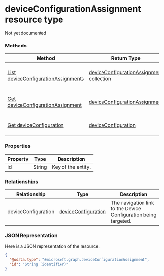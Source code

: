 ﻿# deviceConfigurationAssignment resource type

Not yet documented
### Methods
|Method|Return Type|Description|
|---|---|---|
|[List deviceConfigurationAssignments](../api/deviceConfigurationAssignment_list.md)|[deviceConfigurationAssignment](../resources/deviceConfigurationAssignment.md) collection|List properties and relationships of the [deviceConfigurationAssignment](../resources/deviceConfigurationAssignment.md) objects.|
|[Get deviceConfigurationAssignment](../api/deviceConfigurationAssignment_get.md)|[deviceConfigurationAssignment](../resources/deviceConfigurationAssignment.md)|Read properties and relationships of the [deviceConfigurationAssignment](../resources/deviceConfigurationAssignment.md) object.|
|[Get deviceConfiguration](../api/deviceConfigurationAssignment_get_deviceConfiguration.md)|[deviceConfiguration](../resources/deviceConfiguration.md)|Get the [deviceConfiguration](../resources/deviceConfiguration.md) from the deviceConfiguration navigation property.|

### Properties
|Property|Type|Description|
|---|---|---|
|id|String|Key of the entity.|

### Relationships
|Relationship|Type|Description|
|---|---|---|
|deviceConfiguration|[deviceConfiguration](../resources/deviceConfiguration.md)|The navigation link to the Device Configuration being targeted.|

### JSON Representation
Here is a JSON representation of the resource.
<!-- {
  "blockType": "resource",
  "keyProperty": "id",
  "@odata.type": "microsoft.graph.deviceConfigurationAssignment"
}
-->
```json
{
  "@odata.type": "#microsoft.graph.deviceConfigurationAssignment",
  "id": "String (identifier)"
}
```


